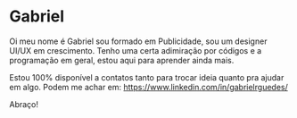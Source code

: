 # Gabriel

Oi meu nome é Gabriel sou formado em Publicidade, sou um designer UI/UX em crescimento. 
Tenho uma certa adimiração por códigos e a programação em geral, estou aqui para aprender ainda mais.

Estou 100% disponível a contatos tanto para trocar ideia quanto pra ajudar em algo. Podem me achar em: https://www.linkedin.com/in/gabrielrguedes/

Abraço!
